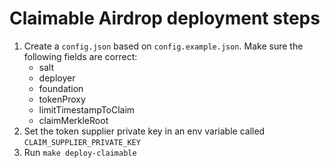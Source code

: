 # Claimable Airdrop deployment steps

1. Create a `config.json` based on `config.example.json`. Make sure the following fields are correct:
    - salt
    - deployer
    - foundation
    - tokenProxy
    - limitTimestampToClaim
    - claimMerkleRoot
1. Set the token supplier private key in an env variable called `CLAIM_SUPPLIER_PRIVATE_KEY`
1. Run `make deploy-claimable`
